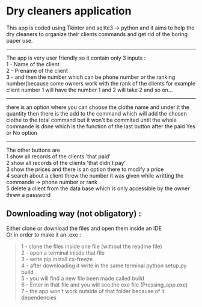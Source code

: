 # Dry cleaners application 
This app is coded using Tkinter and sqlite3 -> python and it aims to help the dry cleaners to organize their clients commands and get rid of the boring paper use.
__________________________________________________________

The app is very user friendly so it contain only 3 inputs :<br />
1 - Name of the client <br />
2 - Prename of the client <br />
3 - and then the number which can be phone number or the ranking number(because some owners work with the rank of the clients for example client number 1 will have the number 1 and 2 will take 2 and so on...
_________________________________________________________ 
there is an option where you can choose the clothe name and under it the quantity 
then there is the add to the command which will add the chosen clothe to the total command but it won't be commited 
until the whole commande is done which is the function of the last button after the paid Yes or No option       
________________________________________________________ 
The other buttons are <br />
1 show all records of the clients 'that paid'<br /> 
2 show all records of the clients 'that didn't pay'<br />
3 show the prices and there is an option there to modify a price <br />
4 search about a client threw the number it was given while writting the commande -> phone number or rank<br /> 
5 delete a client from the data base which is only accessible by the owner threw a password <br />

## Downloading way (not obligatory) : 
Either clone or download the files and open them inside an IDE<br />
Or in order to make it an .exe :<br />
> 1 - clone the files inside one file (without the readme file)<br />
> 2 - open a terminal inisde that file<br />
> 3 - write pip install cx-freeze<br />
> 4 - after downloading it write in the same terminal python setup.py build<br /> 
> 5 - you will find a new file been made called build<br />
> 6 - Enter in that file and you will see the exe file (Pressing_app.exe)<br />
> 7 - the app won't work outside of that folder because of it dependencies  <br />
